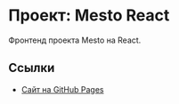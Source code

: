 # Проект: Mesto React

Фронтенд проекта Mesto на React.

## Ссылки

- [Сайт на GitHub Pages](https://mmv-774.github.io/mesto-react/)
